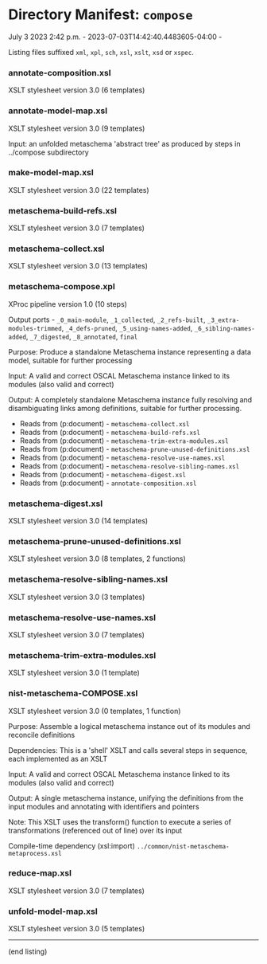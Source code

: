 

# Directory Manifest: `compose`

July 3 2023 2:42 p.m. - 2023-07-03T14:42:40.4483605-04:00 -

Listing files suffixed `xml`, `xpl`, `sch`, `xsl`, `xslt`, `xsd` or `xspec`.

### annotate-composition.xsl

XSLT stylesheet version 3.0 (6 templates)

### annotate-model-map.xsl

XSLT stylesheet version 3.0 (9 templates)

Input: an unfolded metaschema 'abstract tree' as produced by steps in ../compose subdirectory

### make-model-map.xsl

XSLT stylesheet version 3.0 (22 templates)

### metaschema-build-refs.xsl

XSLT stylesheet version 3.0 (7 templates)

### metaschema-collect.xsl

XSLT stylesheet version 3.0 (13 templates)

### metaschema-compose.xpl

XProc pipeline version 1.0 (10 steps)

Output ports - `_0_main-module`, `_1_collected`, `_2_refs-built`, `_3_extra-modules-trimmed`, `_4_defs-pruned`, `_5_using-names-added`, `_6_sibling-names-added`, `_7_digested`, `_8_annotated`, `final`

Purpose: Produce a standalone Metaschema instance representing a data model, suitable for further processing

Input: A valid and correct OSCAL Metaschema instance linked to its modules (also valid and correct)

Output: A completely standalone Metaschema instance fully resolving and disambiguating links among definitions, suitable for further processing.

- Reads from (p:document) - `metaschema-collect.xsl`
- Reads from (p:document) - `metaschema-build-refs.xsl`
- Reads from (p:document) - `metaschema-trim-extra-modules.xsl`
- Reads from (p:document) - `metaschema-prune-unused-definitions.xsl`
- Reads from (p:document) - `metaschema-resolve-use-names.xsl`
- Reads from (p:document) - `metaschema-resolve-sibling-names.xsl`
- Reads from (p:document) - `metaschema-digest.xsl`
- Reads from (p:document) - `annotate-composition.xsl`

### metaschema-digest.xsl

XSLT stylesheet version 3.0 (14 templates)

### metaschema-prune-unused-definitions.xsl

XSLT stylesheet version 3.0 (8 templates, 2 functions)

### metaschema-resolve-sibling-names.xsl

XSLT stylesheet version 3.0 (3 templates)

### metaschema-resolve-use-names.xsl

XSLT stylesheet version 3.0 (7 templates)

### metaschema-trim-extra-modules.xsl

XSLT stylesheet version 3.0 (1 template)

### nist-metaschema-COMPOSE.xsl

XSLT stylesheet version 3.0 (0 templates, 1 function)

Purpose: Assemble a logical metaschema instance out of its modules and reconcile definitions

Dependencies: This is a 'shell' XSLT and calls several steps in sequence, each implemented as an XSLT

Input: A valid and correct OSCAL Metaschema instance linked to its modules (also valid and correct)

Output: A single metaschema instance, unifying the definitions from the input modules and annotating with identifiers and pointers

Note: This XSLT uses the transform() function to execute a series of transformations (referenced out of line) over its input

Compile-time dependency (xsl:import) `../common/nist-metaschema-metaprocess.xsl`

### reduce-map.xsl

XSLT stylesheet version 3.0 (7 templates)

### unfold-model-map.xsl

XSLT stylesheet version 3.0 (5 templates)

-----


(end listing)